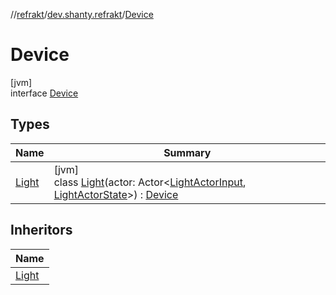 //[refrakt](../../../index.md)/[dev.shanty.refrakt](../index.md)/[Device](index.md)

# Device

[jvm]\
interface [Device](index.md)

## Types

| Name | Summary |
|---|---|
| [Light](-light/index.md) | [jvm]<br>class [Light](-light/index.md)(actor: Actor&lt;[LightActorInput](../../dev.shanty.refrakt.actors/-light-actor-input/index.md), [LightActorState](../../dev.shanty.refrakt.actors/-light-actor-state/index.md)&gt;) : [Device](index.md) |

## Inheritors

| Name |
|---|
| [Light](-light/index.md) |
